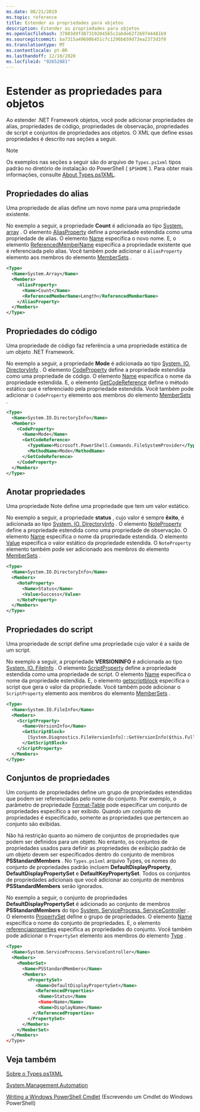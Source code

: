```yaml
---
ms.date: 08/21/2019
ms.topic: reference
title: Estender as propriedades para objetos
description: Estender as propriedades para objetos
ms.openlocfilehash: 37803d9fd87319204565c2abde62f269744481b9
ms.sourcegitcommit: ba7315a496986451cfc1296b659d73ea2373d3f0
ms.translationtype: MT
ms.contentlocale: pt-BR
ms.lasthandoff: 12/10/2020
ms.locfileid: "92652881"
---
```

# <a name="extending-properties-for-objects"></a>Estender as propriedades para objetos

Ao estender .NET Framework objetos, você pode adicionar propriedades de alias, propriedades de código, propriedades de observação, propriedades de script e conjuntos de propriedades aos objetos. O XML que define essas propriedades é descrito nas seções a seguir.

> [!NOTE]
> Os exemplos nas seções a seguir são do arquivo de `Types.ps1xml` tipos padrão no diretório de instalação do PowerShell ( `$PSHOME` ). Para obter mais informações, consulte [About Types.ps1XML](/powershell/module/microsoft.powershell.core/about/about_types.ps1xml).

## <a name="alias-properties"></a>Propriedades do alias

Uma propriedade de alias define um novo nome para uma propriedade existente.

No exemplo a seguir, a propriedade **Count** é adicionada ao tipo [System. array](/dotnet/api/System.Array) . O elemento [AliasProperty](/dotnet/api/system.management.automation.psaliasproperty) define a propriedade estendida como uma propriedade de alias. O elemento [Name](/dotnet/api/system.management.automation.psmemberinfo.name) especifica o novo nome. E, o elemento [ReferencedMemberName](/dotnet/api/system.management.automation.psaliasproperty.referencedmembername) especifica a propriedade existente que é referenciada pelo alias. Você também pode adicionar o `AliasProperty` elemento aos membros do elemento [MemberSets](/dotnet/api/system.management.automation.psmemberset) .

```xml
<Type>
  <Name>System.Array</Name>
  <Members>
    <AliasProperty>
      <Name>Count</Name>
      <ReferencedMemberName>Length</ReferencedMemberName>
    </AliasProperty>
  </Members>
</Type>
```

## <a name="code-properties"></a>Propriedades do código

Uma propriedade de código faz referência a uma propriedade estática de um objeto .NET Framework.

No exemplo a seguir, a propriedade **Mode** é adicionada ao tipo [System. IO. DirectoryInfo](/dotnet/api/System.IO.DirectoryInfo) . O elemento [CodeProperty](/dotnet/api/system.management.automation.pscodeproperty) define a propriedade estendida como uma propriedade de código. O elemento [Name](/dotnet/api/system.management.automation.psmemberinfo.name) especifica o nome da propriedade estendida. E, o elemento [GetCodeReference](/dotnet/api/system.management.automation.pscodeproperty.gettercodereference) define o método estático que é referenciado pela propriedade estendida. Você também pode adicionar o `CodeProperty` elemento aos membros do elemento [MemberSets](/dotnet/api/system.management.automation.psmemberset) .

```xml
<Type>
  <Name>System.IO.DirectoryInfo</Name>
  <Members>
    <CodeProperty>
      <Name>Mode</Name>
      <GetCodeReference>
        <TypeName>Microsoft.PowerShell.Commands.FileSystemProvider</TypeName>
        <MethodName>Mode</MethodName>
      </GetCodeReference>
    </CodeProperty>
  </Members>
</Type>
```

## <a name="note-properties"></a>Anotar propriedades

Uma propriedade Note define uma propriedade que tem um valor estático.

No exemplo a seguir, a propriedade **status** , cujo valor é sempre **êxito**, é adicionada ao tipo [System. IO. DirectoryInfo](/dotnet/api/System.IO.DirectoryInfo) . O elemento [NoteProperty](/dotnet/api/system.management.automation.psnoteproperty) define a propriedade estendida como uma propriedade de observação. O elemento [Name](/dotnet/api/system.management.automation.psmemberinfo.name) especifica o nome da propriedade estendida. O elemento [Value](/dotnet/api/system.management.automation.psnoteproperty.value) especifica o valor estático da propriedade estendida. O `NoteProperty` elemento também pode ser adicionado aos membros do elemento [MemberSets](/dotnet/api/system.management.automation.psmemberset) .

```xml
<Type>
  <Name>System.IO.DirectoryInfo</Name>
  <Members>
    <NoteProperty>
      <Name>Status</Name>
      <Value>Success</Value>
    </NoteProperty>
  </Members>
</Type>
```

## <a name="script-properties"></a>Propriedades do script

Uma propriedade de script define uma propriedade cujo valor é a saída de um script.

No exemplo a seguir, a propriedade **VERSIONINFO** é adicionada ao tipo [System. IO. FileInfo](/dotnet/api/System.IO.FileInfo) . O elemento [ScriptProperty](/dotnet/api/system.management.automation.psscriptproperty) define a propriedade estendida como uma propriedade de script. O elemento [Name](/dotnet/api/system.management.automation.psmemberinfo.name) especifica o nome da propriedade estendida. E, o elemento [getscriptblock](/dotnet/api/system.management.automation.psscriptproperty.getterscript) especifica o script que gera o valor da propriedade. Você também pode adicionar o `ScriptProperty` elemento aos membros do elemento [MemberSets](/dotnet/api/system.management.automation.psmemberset) .

```xml
<Type>
  <Name>System.IO.FileInfo</Name>
  <Members>
    <ScriptProperty>
      <Name>VersionInfo</Name>
      <GetScriptBlock>
        [System.Diagnostics.FileVersionInfo]::GetVersionInfo($this.FullName)
      </GetScriptBlock>
    </ScriptProperty>
  </Members>
</Type>
```

## <a name="property-sets"></a>Conjuntos de propriedades

Um conjunto de propriedades define um grupo de propriedades estendidas que podem ser referenciadas pelo nome do conjunto.
Por exemplo, o parâmetro de propriedade [Format-Table](/powershell/module/Microsoft.PowerShell.Utility/Format-Table) 
  pode especificar um conjunto de propriedades específico a ser exibido. Quando um conjunto de propriedades é especificado, somente as propriedades que pertencem ao conjunto são exibidas.

Não há restrição quanto ao número de conjuntos de propriedades que podem ser definidos para um objeto. No entanto, os conjuntos de propriedades usados para definir as propriedades de exibição padrão de um objeto devem ser especificados dentro do conjunto de membros **PSStandardMembers** . No `Types.ps1xml` arquivo Types, os nomes do conjunto de propriedades padrão incluem **DefaultDisplayProperty**, **DefaultDisplayPropertySet** e **DefaultKeyPropertySet**. Todos os conjuntos de propriedades adicionais que você adicionar ao conjunto de membros **PSStandardMembers** serão ignorados.

No exemplo a seguir, o conjunto de propriedades **DefaultDisplayPropertySet** é adicionado ao conjunto de membros **PSStandardMembers** do tipo [System. ServiceProcess. ServiceController](/dotnet/api/System.ServiceProcess.ServiceController) . O elemento [PropertySet](/dotnet/api/system.management.automation.pspropertyset) define o grupo de propriedades. O elemento [Name](/dotnet/api/system.management.automation.psmemberinfo.name) especifica o nome do conjunto de propriedades. E, o elemento [referenciaproperties](/dotnet/api/system.management.automation.pspropertyset.referencedpropertynames) especifica as propriedades do conjunto. Você também pode adicionar o `PropertySet` elemento aos membros do elemento [Type](/dotnet/api/system.management.automation.pstypename) .

```xml
<Type>
  <Name>System.ServiceProcess.ServiceController</Name>
  <Members>
    <MemberSet>
      <Name>PSStandardMembers</Name>
      <Members>
        <PropertySet>
           <Name>DefaultDisplayPropertySet</Name>
           <ReferencedProperties>
            <Name>Status</Name
            <Name>Name</Name>
            <Name>DisplayName</Name>
          </ReferencedProperties>
        </PropertySet>
      </Members>
    </MemberSet>
  </Members>
</Type>
```

## <a name="see-also"></a>Veja também

[Sobre o Types.ps1XML](/powershell/module/microsoft.powershell.core/about/about_types.ps1xml)

[System.Management.Automation](/dotnet/api/System.Management.Automation)

[Writing a Windows PowerShell Cmdlet](./writing-a-windows-powershell-cmdlet.md) (Escrevendo um Cmdlet do Windows PowerShell)
